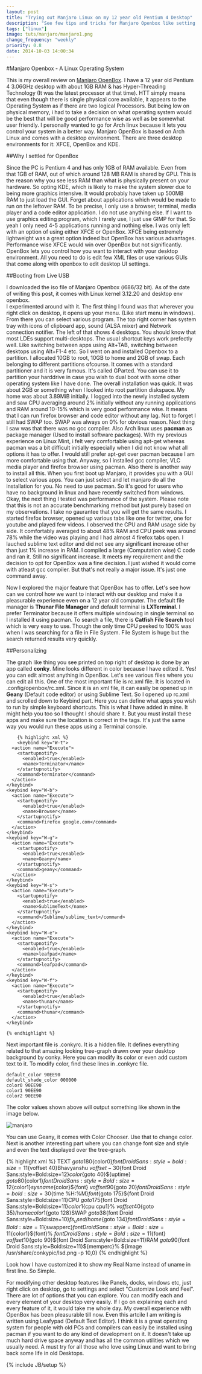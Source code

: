 ```yaml
---
layout: post
title: "Trying out Manjaro Linux on my 12 year old Pentium 4 Desktop"
description: "See few tips and tricks for Manjaro Openbox like setting keyboard shortcuts, editing user interface and adding more interactive stuff."
tags: ["linux"]
image: tuts/manjaro/manjaro1.png
change_frequency: "weekly"
priority: 0.8
date: 2014-10-03 14:00:34
---
```



#Manjaro Openbox - A Linux Operating System

This is my overall review on [Manjaro OpenBox](http://manjaro.org/get-manjaro/). I have a 12 year old Pentium 4 3.06GHz desktop with about 1GB RAM & has Hyper-Threading Technology (It was the latest processor at that time). HTT simply means that even though there is single physical core available, it appears to the Operating System as if there are two logical Processors. But being low on physical memory, i had to take a decision on what operating system would be the best that will be good performance wise as well as be somewhat user friendly.
I personally wanted to go for Arch linux because it lets you control your system in a better way. Manjaro OpenBox is based on Arch Linux and comes with a desktop environment. There are three desktop environments for it: XFCE, OpenBox and KDE. 

##Why I settled for OpenBox

Since the PC is Pentium 4 and has only 1GB of RAM available. Even from that 1GB of RAM, out of which around 128 MB RAM is shared by GPU. This is the reason why you see less RAM than what is physically present on your hardware. So opting KDE, which is likely to make the system slower due to being more graphics intensive. It would probably have taken up 500MB RAM to just load the GUI. Forget about applications which would be made to run on the leftover RAM. To be precise, I only use a browser, terminal, media player and a code editor application. I do not use anything else. If I want to use graphics editing program, which I rarely use, I just use GIMP for that. So yeah I only need 4-5 applications running and nothing else. I was only left with an option of using either XFCE or OpenBox. XFCE being extremely lightweight was a great option indeed but OpenBox has various advantages. Performance wise XFCE would win over OpenBox but not significantly. OpenBox lets you control how you want to interact with your desktop environment. All you need to do is edit few XML files or use various GUIs that come along with openbox to edit desktop UI settings.

##Booting from Live USB

I downloaded the iso file of Manjaro Openbox (i686/32 bit). As of the date of writing this post, it comes with Linux kernel 3.12.20 and desktop env openbox.  
I experimented around with it. The first thing I found was that wherever you right click on desktop, it opens up your menu. 
(Like start menu in windows). From there you can select various program. The top right corner has system tray with icons of clipboard app, sound (ALSA mixer) and Network connection notifier. The left of that shows 4 desktops. You should know that most LDEs support multi-desktops. The usual shortcut keys work prefectly well. Like switching between apps using Alt+TAB, switching between desktops using Alt+F1-4 etc. So I went on and installed Openbox to a partition. I allocated 10GB to root, 10GB to home and 2GB of swap. Each belonging to different partitions ofcourse. It comes with a standard partitioner and it is very famous. It's called GParted. You can use it to partition your harddrive in case you wish to dual boot with some other operating system like I have done. The overall installation was quick. It was about 2GB or something when I looked into root partition diskspace. My home was about 3.89MiB initially. I logged into the newly installed system and saw CPU averaging around 2% initially without any running applications and RAM around 10-15% which is very good performance wise. It means that I can run firefox browser and code editor without any lag. Not to forget I still had SWAP too. SWAP was always on 0% for obvious reason. Next thing I saw was that there was no gcc compiler. Also Arch linux uses **pacman** as package manager (Used to install software packages). With my previous experience on Linux Mint, i felt very comfortable using apt-get whereas pacman was a bit difficult initially especially when I did not know what all options it has to offer. I would still prefer apt-get over pacman because I am more comfortable using that. Anyway, so I installed gcc compiler, VLC media player and firefox browser using pacman. Also there is another way to install all this. When you first boot up Manjaro, it provides you with a GUI to select various apps. You can just select and let manjaro do all the installation for you. No need to use pacman. So it's good for users who have no background in linux and have recently switched from windows. 
Okay, the next thing I tested was performance of the system. Please note that this is not an accurate benchmarking method but just purely based on my observations. I take no gaurantee that you will get the same results. 
I started firefox browser, opened up various tabs like one for twitter, one for youtube and played few videos. I observed the CPU and RAM usage side by side. It comfortably averaged to about 48% RAM and CPU peek was around 78% while the video was playing and I had almost 4 firefox tabs open. I lauched sublime text editor and did not see any significant increase other than just 1% increase in RAM. I compiled a large (Computation wise) C code and ran it. Still no significant increase. It meets my requirement and the decision to opt for OpenBox was a fine decision. I just wished it would come with atleast gcc compiler. But that's not really a major issue. It's just one command away. 

Now I explored the major feature that OpenBox has to offer. Let's see how can we control how we want to interact with our desktop and make it a pleasurable experience even on a 12 year old computer. The default file manager is **Thunar File Manager** and default terminal is **LXTerminal**. I prefer Terminator because it offers multiple windowing in single terminal so I installed it using pacman. To search a file, there is **Catfish File Search** tool which is very easy to use. Though the only time CPU peeked to 100% was when I was searching for a file in File System. File System is huge but the search returned results very quickly. 

##Personalizing

The graph like thing you see printed on top right of desktop is done by an app called **conky**. Mine looks different in color because I have edited it. Yes! you can edit almost anything in OpenBox. Let's see various files where you can edit all this. One of the most important file is rc.xml file. It is located in .config/openbox/rc.xml. Since it is an xml file, it can easily be opened up in **Geany** (Default code editor) or using Sublime Text. So I opened up rc.xml and scrolled down to Keybind part. Here you can define what apps you wish to run by simple keyboard shortcuts. This is what I have added in mine. It might help you too so I thought I should share it. But you must install these apps and make sure the location is correct in the <command> tags. It's just the same way you would run these apps using a Terminal console.

        {% highlight xml %}
        <keybind key="W-t">
      <action name="Execute">
        <startupnotify>
          <enabled>true</enabled>
          <name>Terminator</name>
        </startupnotify>
        <command>terminator</command>
      </action>
    </keybind>
    <keybind key="W-b">
      <action name="Execute">
        <startupnotify>
          <enabled>true</enabled>
          <name>Browser</name>
        </startupnotify>
        <command>firefox google.com</command>
      </action>
    </keybind>
    <keybind key="W-g">
      <action name="Execute">
        <startupnotify>
          <enabled>true</enabled>
          <name>Geany</name>
        </startupnotify>
        <command>geany</command>
      </action>
    </keybind>
    <keybind key="W-s">
      <action name="Execute">
        <startupnotify>
          <enabled>true</enabled>
          <name>SublimeText</name>
        </startupnotify>
        <command>/Sublime/sublime_text</command>
      </action>
    </keybind>
    <keybind key="W-e">
      <action name="Execute">
        <startupnotify>
          <enabled>true</enabled>
          <name>leafpad</name>
        </startupnotify>
        <command>leafpad</command>
      </action>
    </keybind>
    <keybind key="W-f">
      <action name="Execute">
        <startupnotify>
          <enabled>true</enabled>
          <name>thunar</name>
        </startupnotify>
        <command>thunar</command>
      </action>
    </keybind>

    {% endhighlight %}


Next important file is .conkyrc. It is a hidden file. It defines everything related to that amazing looking tree-graph drawn over your desktop background by conky. Here you can modify its color or even add custom text to it. To modify color, find these lines in .conkyrc file.

    default_color 90EE90
    default_shade_color 000000
    color0 90EE90
    color1 90EE90
    color2 90EE90

The color values shown above will output something like shown in the image below. 

![manjaro](/assets/imags/tuts/manjaro/manjaro1.png)

You can use Geany, it comes with Color Chooser. Use that to change color. Next is another interesting part where you can change font size and style and even the text displayed over the tree-graph.

  {% highlight xml %}
  TEXT
  ${goto 180}${color0}${font Droid Sans:style=bold:size=11}${voffset 40}Bhavyanshu
  ${voffset -30}${font Droid Sans:style=Bold:size=12}${color}${goto 40}${uptime}
  ${goto 80}${color1}${font Droid Sans:style=Bold:size=12}${color1}${sysname}${color}${font}
  ${voffset 90}${goto 20}${font Droid Sans:style=bold:size=30}${time %H:%M}${font}${goto 175}${font Droid Sans:style=Bold:size=11}CPU
  ${goto 175}${font Droid Sans:style=Bold:size=11}${color1}${cpu cpu1}%
  ${voffset 40}${goto 35}/home${color1}${goto 128}SWAP
  ${goto 38}${font Droid Sans:style=Bold:size=10}${fs_used /home}${goto 134}${font Droid Sans:style=Bold:size=11}${swapperc}${font Droid Sans:style=Bold:size=11}${color1}${font}%
  ${font Droid Sans:style=Bold:size=11}${font}
  ${voffset 10}${goto 90}${font Droid Sans:style=Bold:size=11}RAM
  ${goto 90}${font Droid Sans:style=Bold:size=11}${memperc}%
  ${image /usr/share/conkypic/lsd.png -p 10,0} 
  {% endhighlight %}

Look how I have customized it to show my Real Name instead of uname in first line. So Simple.

For modifying other desktop features like Panels, docks, windows etc, just right click on desktop, go to settings and select "Customize Look and Feel". There are lot of options that you can explore. You can modify each and every element of your desktop very easily. If I go on explaining each and every feature of it, it would take me whole day. My overall experience with OpenBox has been pleasurable till now. Even this artcile I am writing is written using Leafypad (Default Text Editor). 
I think it is a great operating system for people with old PCs and compilers can easily be installed using pacman if you want to do any kind of development on it. It doesn't take up much hard drive space anyway and has all the common utilities which we usually need. A must try for all those who love using Linux and want to bring back some life in old Desktops.


{% include JB/setup %}
